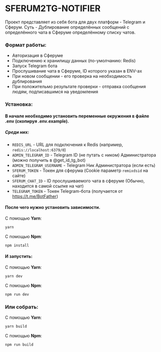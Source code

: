# SFERUM2TG-NOTIFIER

 Проект представляет из себя бота для двух платформ - Telegram и Сферум.
 Суть - Дублирование определённых сообщений с определённого чата в Сферуме определённому списку чатов.

 ### Формат работы:
  + Авторизация в Сферуме
  + Подключению к хранилищу данных (по-умолчанию: Redis)
  + Запуск Telegram бота
  + Прослушивание чата в Сферуме, ID которого указан в ENV-ах
  + При новом сообщении - его проверка на необходимость дублирования
  + При положительмо результате проверки - отправка сообщения людям, подписавшимся на уведомления

 ### Установка:

  #### В начале необходимо установить переменные окружения в файле .env (скопируя .env.example). 
  ##### Среди них:
  + `REDIS_URL` - URL для подключения к Redis (например, `redis://localhost:6379/0`)
  + `ADMIN_TELEGRAM_ID` - Telegram ID (не путать с ником) Администратора (можно получить в @get_id_tg_bot)
  + `ADMIN_TELEGRAM_USERNAME` - Telegram Ник Администратора (если есть)
  + `SFERUM_TOKEN` - Токен для сферума (Cookie параметр `remixdsid` на сайте)
  + `SFERUM_CHAT_ID` - ID прослушиваемого чата в сферуме (Обычно, находится в самой ссылке на чат)
  + `TELEGRAM_TOKEN` - Токен Telegram-бота (получается от https://t.me/BotFather)

  #### После чего нужно установить зависимости.

  С помощью **Yarn**:
  ```cmd
  yarn
  ```
  С помощью **Npm**:
  ```cmd
  npm install
  ```

  #### И запустить:

  С помощью **Yarn**:
  ```cmd
  yarn dev
  ```
  С помощью **Npm**:
  ```cmd
  npm run dev
  ```

 ### Или собрать:
  С помощью **Yarn**:
  ```cmd
  yarn build
  ```
  С помощью **Npm**:
  ```cmd
  npm run build
  ```
  